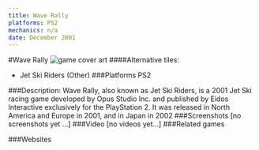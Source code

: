 ```yaml
---
title: Wave Rally
platforms: PS2
mechanics: n/a
date: December 2001
---
```

#Wave Rally
![game cover art](//images.igdb.com/igdb/image/upload/t_cover_big/pxgzp1qoswewoskj3skz.jpg "Logo Title Text 1")
####Alternative tiles:
* Jet Ski Riders (Other)
###Platforms
PS2

###Description:
Wave Rally, also known as Jet Ski Riders, is a 2001 Jet Ski racing game developed by Opus Studio Inc. and published by Eidos Interactive exclusively for the PlayStation 2. It was released in North America and Europe in 2001, and in Japan in 2002
###Screenshots
[no screenshots yet ...]
###Video
[no videos yet...]
###Related games

###Websites

